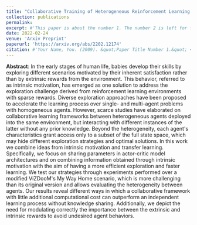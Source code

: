 ```yaml
---
title: "Collaborative Training of Heterogeneous Reinforcement Learning Agents under Sparse Rewards"
collection: publications
permalink: 
excerpt: #'This paper is about the number 1. The number 2 is left for future work.'
date: 2022-02-24
venue: 'Arxiv Preprint'
paperurl: 'https://arxiv.org/abs/2202.12174'
citation: #'Your Name, You. (2009). &quot;Paper Title Number 1.&quot; <i>Journal 1</i>. 1(1).'
---
```

**Abstract**: In the early stages of human life, babies develop their skills by exploring different scenarios motivated by their inherent satisfaction rather than by extrinsic rewards from the environment. This behavior, referred to as intrinsic motivation, has emerged as one solution to address the exploration challenge derived from reinforcement learning environments with sparse rewards. Diverse exploration approaches have been proposed to accelerate the learning process over single- and multi-agent problems with homogeneous agents. However, scarce studies have elaborated on collaborative learning frameworks between heterogeneous agents deployed into the same environment, but interacting with different instances of the latter without any prior knowledge. Beyond the heterogeneity, each agent's characteristics grant access only to a subset of the full state space, which may hide different exploration strategies and optimal solutions. In this work we combine ideas from intrinsic motivation and transfer learning. Specifically, we focus on sharing parameters in actor-critic model architectures and on combining information obtained through intrinsic motivation with the aim of having a more efficient exploration and faster learning. We test our strategies through experiments performed over a modified ViZDooM's My Way Home scenario, which is more challenging than its original version and allows evaluating the heterogeneity between agents. Our results reveal different ways in which a collaborative framework with little additional computational cost can outperform an independent learning process without knowledge sharing. Additionally, we depict the need for modulating correctly the importance between the extrinsic and intrinsic rewards to avoid undesired agent behaviors.